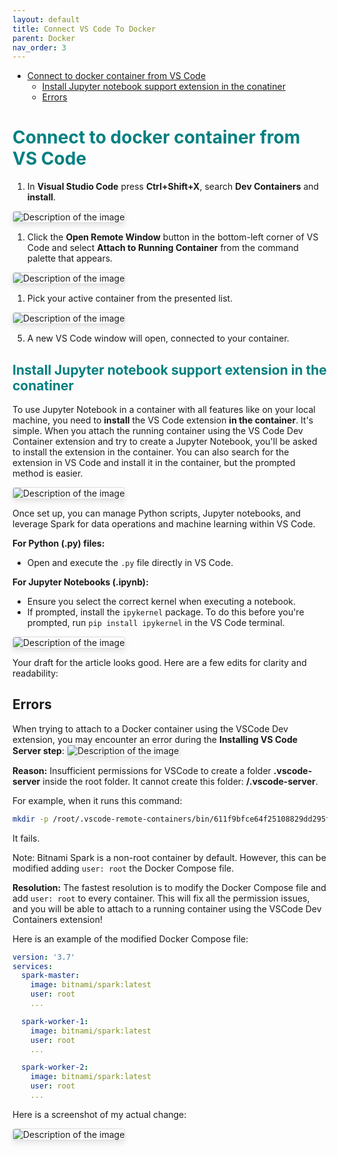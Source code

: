 ```yaml
---
layout: default
title: Connect VS Code To Docker
parent: Docker
nav_order: 3
---
```


- [Connect to docker container from VS Code](#connect-to-docker-container-from-vs-code)
  - [Install Jupyter notebook support extension in the conatiner](#install-jupyter-notebook-support-extension-in-the-conatiner)
  - [Errors](#errors)


# <span style="color: teal;">Connect to docker container from VS Code</span>

1. In **Visual Studio Code** press **Ctrl+Shift+X**, search  **Dev Containers** and **install**.
<img src="images/image5.png" alt="Description of the image" style="max-width: 100%; height: auto; border: 1px solid #ddd; border-radius: 4px; box-shadow: 0 4px 8px rgba(0, 0, 0, 0.1);">

1. Click the **Open Remote Window** button in the bottom-left corner of VS Code and select **Attach to Running Container** from the command palette that appears.
<img src="images/image3.png" alt="Description of the image" style="max-width: 100%; height: auto; border: 1px solid #ddd; border-radius: 4px; box-shadow: 0 4px 8px rgba(0, 0, 0, 0.1);">


1. Pick your active container from the presented list.
<img src="images/image2.png" alt="Description of the image" style="max-width: 100%; height: auto; border: 1px solid #ddd; border-radius: 4px; box-shadow: 0 4px 8px rgba(0, 0, 0, 0.1);">

5. A new VS Code window will open, connected to your container.

## <span style="color: teal;">Install Jupyter notebook support extension in the conatiner</span>

To use Jupyter Notebook in a container with all features like on your local machine, you need to **install** the VS Code extension **in the container**. It's simple. When you attach the running container using the VS Code Dev Container extension and try to create a Jupyter Notebook, you'll be asked to install the extension in the container. You can also search for the extension in VS Code and install it in the container, but the prompted method is easier.

<img src="images/image4.png" alt="Description of the image" style="max-width: 100%; height: auto; border: 1px solid #ddd; border-radius: 4px; box-shadow: 0 4px 8px rgba(0, 0, 0, 0.1);">

Once set up, you can manage Python scripts, Jupyter notebooks, and leverage Spark for data operations and machine learning within VS Code.

**For Python (.py) files:**
- Open and execute the `.py` file directly in VS Code.

**For Jupyter Notebooks (.ipynb):**
- Ensure you select the correct kernel when executing a notebook.
- If prompted, install the `ipykernel` package. To do this before you're prompted, run `pip install ipykernel` in the VS Code terminal.

<img src="images/image10.png" alt="Description of the image" style="max-width: 100%; height: auto; border: 1px solid #ddd; border-radius: 4px; box-shadow: 0 4px 8px rgba(0, 0, 0, 0.1);">

Your draft for the article looks good. Here are a few edits for clarity and readability:

## Errors

When trying to attach to a Docker container using the VSCode Dev extension, you may encounter an error during the **Installing VS Code Server step**:
<img src="images/custom-image-2024-06-15-13-45-34.png" alt="Description of the image" style="max-width: 100%; height: auto; border: 1px solid #ddd; border-radius: 4px; box-shadow: 0 4px 8px rgba(0, 0, 0, 0.1);">

**Reason:** Insufficient permissions for VSCode to create a folder **.vscode-server** inside the root folder. It cannot create this folder: **/.vscode-server**.

For example, when it runs this command:

```sh
mkdir -p /root/.vscode-remote-containers/bin/611f9bfce64f25108829dd295f54a6894e87339d_1718430101675
```

It fails.

Note: Bitnami Spark is a non-root container by default. However, this can be modified adding `user: root` the Docker Compose file.

**Resolution:** The fastest resolution is to modify the Docker Compose file and add `user: root` to every container. This will fix all the permission issues, and you will be able to attach to a running container using the VSCode Dev Containers extension!

Here is an example of the modified Docker Compose file:

```yaml
version: '3.7'
services:
  spark-master:
    image: bitnami/spark:latest
    user: root
    ...

  spark-worker-1:
    image: bitnami/spark:latest
    user: root
    ...

  spark-worker-2:
    image: bitnami/spark:latest
    user: root
    ...
```

Here is a screenshot of my actual change:

<img src="images/custom-image-2024-06-15-14-38-58.png" alt="Description of the image" style="max-width: 100%; height: auto; border: 1px solid #ddd; border-radius: 4px; box-shadow: 0 4px 8px rgba(0, 0, 0, 0.1);">


